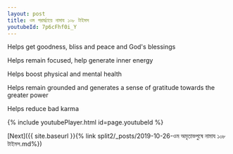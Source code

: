 ```yaml
---
layout: post
title: ওম পরার্দ্ধ্যায়ে নামায ১০৮ টাইমস
youtubeId: 7p6cFhf0i_Y
---
```

 
 
Helps get goodness, bliss and peace and God's blessings
 
Helps remain focused, help generate inner energy 
 
Helps boost physical and mental health 
 
Helps remain grounded and generates a sense of gratitude towards the greater power 
 
Helps reduce bad karma
 
 
 
 


{% include youtubePlayer.html id=page.youtubeId %}
 
[Next]({{ site.baseurl }}{% link  split2/_posts/2019-10-26-ওম অমৃতাভপুষে নামায ১০৮ টাইমস.md%})
 
